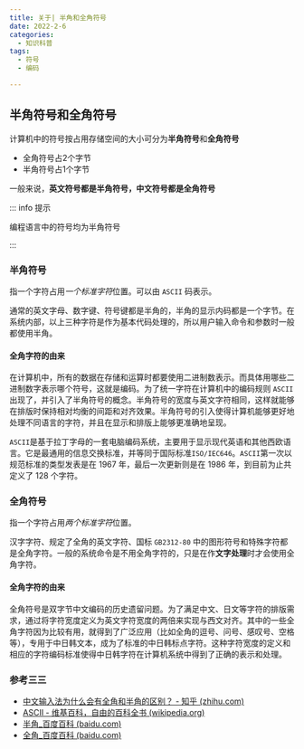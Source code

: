 ```yaml
---
title: 关于| 半角和全角符号
date: 2022-2-6
categories: 
  - 知识科普
tags: 
  - 符号
  - 编码

---
```


## 半角符号和全角符号

计算机中的符号按占用存储空间的大小可分为**半角符号**和**全角符号**

- 全角符号占2个字节
- 半角符号占1个字节

一般来说，**英文符号都是半角符号，中文符号都是全角符号**

::: info 提示

编程语言中的符号均为半角符号

:::

### 半角符号

指一个字符占用*一个标准字符*位置。可以由 `ASCII` 码表示。

通常的英文字母、数字键、符号键都是半角的，半角的显示内码都是一个字节。在系统内部，以上三种字符是作为基本代码处理的，所以用户输入命令和参数时一般都使用半角。

#### 全角字符的由来

在计算机中，所有的数据在存储和运算时都要使用二进制数表示。而具体用哪些二进制数字表示哪个符号，这就是编码。为了统一字符在计算机中的编码规则 `ASCII` 出现了，并引入了半角符号的概念。半角符号的宽度与英文字符相同，这样就能够在排版时保持相对均衡的间距和对齐效果。半角符号的引入使得计算机能够更好地处理不同语言的字符，并且在显示和排版上能够更准确地呈现。

`ASCII`是基于拉丁字母的一套电脑编码系统，主要用于显示现代英语和其他西欧语言。它是最通用的信息交换标准，并等同于国际标准`ISO/IEC646`。`ASCII`第一次以规范标准的类型发表是在 1967 年，最后一次更新则是在 1986 年，到目前为止共定义了 128 个字符。

### 全角符号

指一个字符占用*两个标准字符*位置。

汉字字符、规定了全角的英文字符、国标 `GB2312-80` 中的图形符号和特殊字符都是全角字符。一般的系统命令是不用全角字符的，只是在作**文字处理**时才会使用全角字符。

#### 全角字符的由来

全角符号是双字节中文编码的历史遗留问题。为了满足中文、日文等字符的排版需求，通过将字符宽度定义为英文字符宽度的两倍来实现与西文对齐。其中的一些全角字符因为比较有用，就得到了广泛应用（比如全角的逗号、问号、感叹号、空格等），专用于中日韩文本，成为了标准的中日韩标点字符。这种字符宽度的定义和相应的字符编码标准使得中日韩字符在计算机系统中得到了正确的表示和处理。



### 参考三三

- [中文输入法为什么会有全角和半角的区别？ - 知乎 (zhihu.com)](https://www.zhihu.com/question/19605819/answer/12355856)
- [ASCII - 维基百科，自由的百科全书 (wikipedia.org)](https://zh.wikipedia.org/wiki/ASCII)
- [半角_百度百科 (baidu.com)](https://baike.baidu.com/item/半角)
- [全角_百度百科 (baidu.com)](https://baike.baidu.com/item/全角/9323113)

